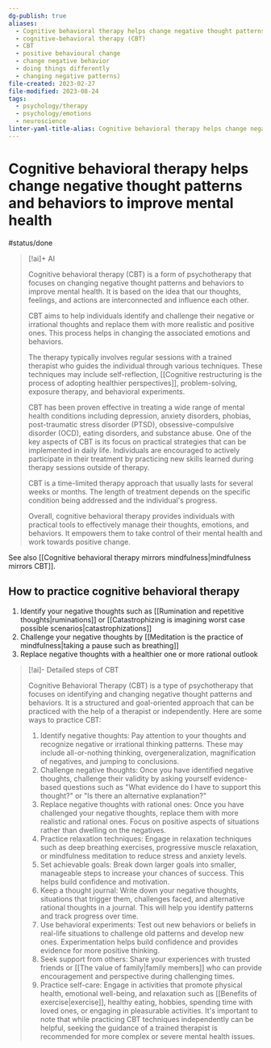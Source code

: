 ```yaml
---
dg-publish: true
aliases:
  - Cognitive behavioral therapy helps change negative thought patterns and behaviors to improve mental health
  - cognitive-behavioral therapy (CBT)
  - CBT
  - positive behavioural change
  - change negative behavior
  - doing things differently
  - changing negative patterns)
file-created: 2023-02-27
file-modified: 2023-08-24
tags:
  - psychology/therapy
  - psychology/emotions
  - neuroscience
linter-yaml-title-alias: Cognitive behavioral therapy helps change negative thought patterns and behaviors to improve mental health
---
```


# Cognitive behavioral therapy helps change negative thought patterns and behaviors to improve mental health

#status/done

> [!ai]+ AI
>
> Cognitive behavioral therapy (CBT) is a form of psychotherapy that focuses on changing negative thought patterns and behaviors to improve mental health. It is based on the idea that our thoughts, feelings, and actions are interconnected and influence each other.
>
> CBT aims to help individuals identify and challenge their negative or irrational thoughts and replace them with more realistic and positive ones. This process helps in changing the associated emotions and behaviors.
>
> The therapy typically involves regular sessions with a trained therapist who guides the individual through various techniques. These techniques may include self-reflection, [[Cognitive restructuring is the process of adopting healthier perspectives]], problem-solving, exposure therapy, and behavioral experiments.
>
> CBT has been proven effective in treating a wide range of mental health conditions including depression, anxiety disorders, phobias, post-traumatic stress disorder (PTSD), obsessive-compulsive disorder (OCD), eating disorders, and substance abuse.
> One of the key aspects of CBT is its focus on practical strategies that can be implemented in daily life. Individuals are encouraged to actively participate in their treatment by practicing new skills learned during therapy sessions outside of therapy.
>
> CBT is a time-limited therapy approach that usually lasts for several weeks or months. The length of treatment depends on the specific condition being addressed and the individual's progress.
>
> Overall, cognitive behavioral therapy provides individuals with practical tools to effectively manage their thoughts, emotions, and behaviors. It empowers them to take control of their mental health and work towards positive change.

See also [[Cognitive behavioral therapy mirrors mindfulness|mindfulness mirrors CBT]].

## How to practice cognitive behavioral therapy

1. Identify your negative thoughts such as [[Rumination and repetitive thoughts|ruminations]] or [[Catastrophizing is imagining worst case possible scenarios|catastrophizations]]
2. Challenge your negative thoughts by [[Meditation is the practice of mindfulness|taking a pause such as breathing]]
3. Replace negative thoughts with a healthier one or more rational outlook

> [!ai]- Detailed steps of CBT
>
> Cognitive Behavioral Therapy (CBT) is a type of psychotherapy that focuses on identifying and changing negative thought patterns and behaviors. It is a structured and goal-oriented approach that can be practiced with the help of a therapist or independently. Here are some ways to practice CBT:
> 1. Identify negative thoughts: Pay attention to your thoughts and recognize negative or irrational thinking patterns. These may include all-or-nothing thinking, overgeneralization, magnification of negatives, and jumping to conclusions.
> 2. Challenge negative thoughts: Once you have identified negative thoughts, challenge their validity by asking yourself evidence-based questions such as "What evidence do I have to support this thought?" or "Is there an alternative explanation?"
> 3. Replace negative thoughts with rational ones: Once you have challenged your negative thoughts, replace them with more realistic and rational ones. Focus on positive aspects of situations rather than dwelling on the negatives.
> 4. Practice relaxation techniques: Engage in relaxation techniques such as deep breathing exercises, progressive muscle relaxation, or mindfulness meditation to reduce stress and anxiety levels.
> 5. Set achievable goals: Break down larger goals into smaller, manageable steps to increase your chances of success. This helps build confidence and motivation.
> 6. Keep a thought journal: Write down your negative thoughts, situations that trigger them, challenges faced, and alternative rational thoughts in a journal. This will help you identify patterns and track progress over time.
> 7. Use behavioral experiments: Test out new behaviors or beliefs in real-life situations to challenge old patterns and develop new ones. Experimentation helps build confidence and provides evidence for more positive thinking.
> 8. Seek support from others: Share your experiences with trusted friends or [[The value of family|family members]] who can provide encouragement and perspective during challenging times.
> 9. Practice self-care: Engage in activities that promote physical health, emotional well-being, and relaxation such as [[Benefits of exercise|exercise]], healthy eating, hobbies, spending time with loved ones, or engaging in pleasurable activities.
> It's important to note that while practicing CBT techniques independently can be helpful, seeking the guidance of a trained therapist is recommended for more complex or severe mental health issues.
